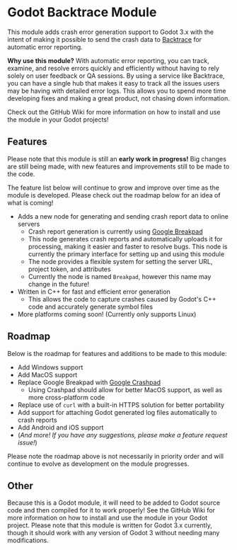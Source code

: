 # Godot Backtrace Module

This module adds crash error generation support to Godot 3.x with the intent of making it possible to send the crash data to [Backtrace](https://backtrace.io/) for automatic error reporting.

**Why use this module?** With automatic error reporting, you can track, examine, and resolve errors quickly and efficiently without having to rely solely on user feedback or QA sessions. By using a service like Backtrace, you can have a single hub that makes it easy to track all the issues users may be having with detailed error logs. This allows you to spend more time developing fixes and making a great product, not chasing down information.

Check out the GitHub Wiki for more information on how to install and use the module in your Godot projects!

## Features

Please note that this module is still an **early work in progress!** Big changes are still being made, with new features and improvements still to be made to the code.

The feature list below will continue to grow and improve over time as the module is developed. Please check out the roadmap below for an idea of what is coming!

* Adds a new node for generating and sending crash report data to online servers
  * Crash report generation is currently using [Google Breakpad](https://chromium.googlesource.com/breakpad/breakpad/)
  * This node generates crash reports and automatically uploads it for processing, making it easier and faster to resolve bugs. This node is currently the primary interface for setting up and using this module
  * The node provides a flexible system for setting the server URL, project token, and attributes
  * Currently the node is named `Breakpad`, however this name may change in the future!
* Written in C++ for fast and efficient error generation
  * This allows the code to capture crashes caused by Godot's C++ code and accurately generate symbol files
* More platforms coming soon! (Currently only supports Linux)

## Roadmap

Below is the roadmap for features and additions to be made to this module:

* Add Windows support
* Add MacOS support
* Replace Google Breakpad with [Google Crashpad](https://chromium.googlesource.com/crashpad/crashpad/)
  * Using Crashpad should allow for better MacOS support, as well as more cross-platform code
* Replace use of `curl` with a built-in HTTPS solution for better portability
* Add support for attaching Godot generated log files automatically to crash reports
* Add Android and iOS support
* (*And more! If you have any suggestions, please make a feature request issue!*)

Please note the roadmap above is not necessarily in priority order and will continue to evolve as development on the module progresses.

## Other

Because this is a Godot module, it will need to be added to Godot source code and then compiled for it to work properly! See the GitHub Wiki for more information on how to install and use the module in your Godot project. Please note that this module is written for Godot 3.x currently, though it should work with any version of Godot 3 without needing many modifications.

